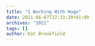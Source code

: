 ```yaml
---
title: "1 Working With Hugo"
date: 2021-06-07T22:33:20+01:00
archives: "2021"
tags: []
author: Kat Brookfield
---
```

